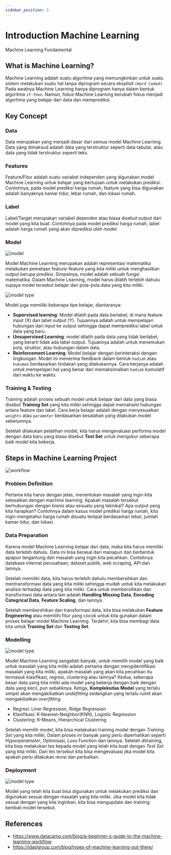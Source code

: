 ```yaml
---
sidebar_position: 5
---
```


# Introduction Machine Learning

Machine Learning Fundamental

## What is Machine Learning? 

Machine Learning adalah suatu algoritma yang memungkinkan untuk suatu sistem melakukan suatu hal tanpa diprogram secara eksplisit `(Hard Coded)`. Pada awalnya Machine Learning hanya diprogram hanya dalam bentuk algoritma `if-then`. Namun, fokus Machine Learning berubah fokus menjadi algortima yang belajar dari data dan memprediksi.

## Key Concept

### Data

Data merupakan yang menjadi dasar dari semua model Machine Learning. Data yang dimaksud adalah data yang terstruktur seperti data tabular, atau data yang tidak terstruktur seperti teks. 

### Features

Feature/Fitur adalah suatu variabel independen yang digunakan model Machine Learning untuk belajar yang bertujuan untuk melakukan prediksi. Contohnya, pada model prediksi harga rumah, feature yang bisa digunakan adalah banyaknya kamar tidur, lebar rumah, dan lokasi rumah.

### Label

Label/Target merupakan variabel dependen atau biasa disebut output dari model yang kita buat. Contohnya pada model prediksi harga rumah, label adalah harga rumah yang akan diprediksi oleh model.

### Model 
![model](img/model.png)

Model Machine Learning merupakan adalah representasi matematika melakukan pemetaan feature-feature yang kita miliki untuk menghasilkan output berupa prediksi. Simpelnya, model adalah sebuah fungsi matematika. Dalam Machine Learning, model harus dilatih terlebih dahulu supaya model tersebut belajar dari pola-pola data yang kita miliki.

![model type](img/ml-type.png)

Model juga memiliki beberapa tipe belajar, diantaranya:
- **Supervised learning**: Model dilatih pada data berlabel, di mana feature input (X) dan label output (Y). Tujuannya adalah untuk mempelajari hubungan dari input ke output sehingga dapat memprediksi label untuk data yang baru.
- **Unsupervised Learning**: model dilatih pada data yang tidak berlabel, yang berarti tidak ada label output. Tujuannya adalah untuk menemukan pola, struktur, atau hubungan dalam data.
- **Reinforcement Learning**: Model belajar dengan berinteraksi dengan lingkungan. Model ini menerima feedback dalam bentuk `hadiah` atau `hukuman` berdasarkan tindakan yang dilakukannya. Cara kerjanya adalah untuk mempelajari hal yang benar dari memaksimalkan `hadiah` kumulatif dari waktu ke waktu.

### Training & Testing

Training adalah proses sebuah model untuk belajar dari data yang biasa disebut **Training Set** yang kita miliki sehingga dapat memahami hubungan antara feature dan label. Cara kerja belajar adalah dengan menyesuaikan `weights` atau `parameter` berdasarkan kesalahan yang dilakukan model sebelumnya.

Setelah dilakukan pelatihan model, kita harus mengevaluasi performa model dengan data baru yang biasa disebut **Test Set** untuk mengukur seberapa baik model kita bekerja.

## Steps in Machine Learning Project

![workflow](img/ml-workflow.png)

### Problem Definition

Pertama kita harus dengan jelas, menentukan masalah yang ingin kita selesaikan dengan machine learning. Apakah masalah tersebut berhubungan dengan bisnis atau sesuatu yang teknikal? Apa output yang kita harapkan? Contohnya dalam kasus model prediksi harga rumah, kita ingin mengetahui harga rumah disuatu tempat berdasarkan lebar, jumlah kamar tidur, dan lokasi.

### Data Preparation

Karena model Machine Learning belajar dari data, maka kita harus memiliki data terlebih dahulu. Data ini bisa berasal dari manapun dan berbentuk apapun tergantung dari masalah yang ingin kita pecahkan. Contohnya database internal perusahaan, dataset publik, web scraping, API dan lainnya.

Setelah memiliki data, kita harus terlebih dahulu membersihkan dan mentransformasi data yang kita miliki sehingga mudah untuk kita melakukan analisis terhadap data yang kita miliki. Cara untuk membersihkan dan transformasi data antara lain adalah **Handling Missing Data**, **Encoding Categrical Data**, **Feature Scaling**, dan lainnya.

Setelah membershikan dan transformasi data, kita bisa melakukan **Feature Engineering** atau memilihi fitur yang cocok untuk kita gunakan dalam proses belajar model Machine Learning. Terakhir, kita bisa membagi data kita untuk **Training Set** dan **Testing Set**.

### Modelling

![model type](img/model-type.png)

Model Machine Learning sangatlah banyak, untuk memilih model yang baik untuk masalah yang kita miliki adalah pertama dengan mengidentifikasi masalah yang kita miliki, apakah masalah yang akan kita pecahkan itu termasuk klasifikasi, regresi, clustering atau lainnya? Kedua, seberapa besar data yang kita miliki ada model yang bekerja dengan baik dengan data yang kecil, pun sebaliknya. Ketiga, **Kompleksitas Model** yang terlalu simpel akan mengakibatkan *undefitting* sedangkan yang terlalu rumit akan mengakibatkan *overfitting*.

- Regresi: Liner Regression, Ridge Regression
- Klasifikasi: K-Nearest-Neighbor(KNN), Logistic Regression
- Clustering: K-Means, Hierarchical Clustering

Setelah memilih model, kita bisa melakukan training model dengan *Training Set* yang kita miliki. Dalam proses ini banyak yang perlu diperhatikan seperti *Hyperparameter*, Optimisasi, Loss Function dan lainnya. Setelah ditraining, kita bisa melakukan tes kepada model yang telah kita buat dengan *Test Set* yang kita miliki. Dari tes tersebut kita bisa mengevaluasi jika model kita apakah perlu dilakukan revisi dan perbaikan.

### Deployment

![model type](img/ml-flow.png)

Model yang telah kita buat bisa digunakan untuk melakukan prediksi dan digunakan sesuai dengan masalah yang kita miliki. Jika model kita tidak sesuai dengan yang kita inginkan, kita bisa mengupdate dan training kembali model tersebut.

## References

- https://www.datacamp.com/blog/a-beginner-s-guide-to-the-machine-learning-workflow
- https://idapgroup.com/blog/types-of-machine-learning-out-there/


